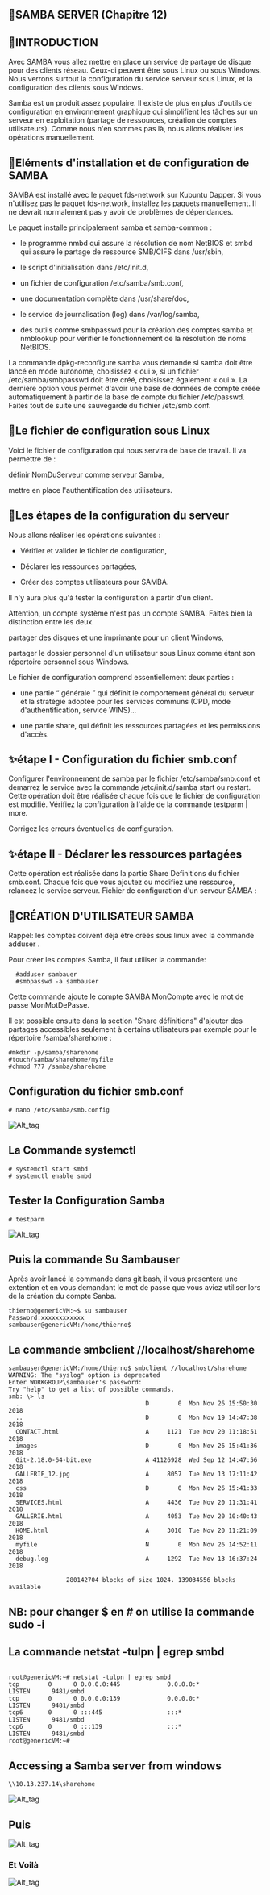 ## 🔎SAMBA SERVER (Chapitre 12)

## 📍INTRODUCTION
Avec SAMBA vous allez mettre en place un service de partage de disque pour des clients réseau. Ceux-ci peuvent être sous Linux ou sous Windows. Nous verrons surtout la configuration du service serveur sous Linux, et la configuration des clients sous Windows.

Samba est un produit assez populaire. Il existe de plus en plus d'outils de configuration en environnement graphique qui simplifient les tâches sur un serveur en exploitation (partage de ressources, création de comptes utilisateurs). Comme nous n'en sommes pas là, nous allons réaliser les opérations manuellement.

## 📍Eléments d'installation et de configuration de SAMBA
SAMBA est installé avec le paquet fds-network sur Kubuntu Dapper. Si vous n'utilisez pas le paquet fds-network, installez les paquets manuellement. Il ne devrait normalement pas y avoir de problèmes de dépendances.

Le paquet installe principalement samba et samba-common :

* le programme nmbd qui assure la résolution de nom NetBIOS et smbd qui assure le partage de ressource SMB/CIFS dans /usr/sbin,

* le script d'initialisation dans /etc/init.d,

* un fichier de configuration /etc/samba/smb.conf,

* une documentation complète dans /usr/share/doc,

* le service de journalisation (log) dans /var/log/samba,

* des outils comme smbpasswd pour la création des comptes samba et nmblookup pour vérifier le fonctionnement de la résolution de noms NetBIOS.

La commande dpkg-reconfigure samba vous demande si samba doit être lancé en mode autonome, choisissez « oui », si un fichier /etc/samba/smbpasswd doit être créé, choisissez également « oui ». La dernière option vous permet d'avoir une base de données de compte créée automatiquement à partir de la base de compte du fichier /etc/passwd.
Faites tout de suite une sauvegarde du fichier /etc/smb.conf.

## 📍Le fichier de configuration sous Linux
Voici le fichier de configuration qui nous servira de base de travail. Il va permettre de :

définir NomDuServeur comme serveur Samba,

mettre en place l'authentification des utilisateurs.

## 📍Les étapes de la configuration du serveur
Nous allons réaliser les opérations suivantes :

* Vérifier et valider le fichier de configuration,

* Déclarer les ressources partagées,

* Créer des comptes utilisateurs pour SAMBA.

Il n'y aura plus qu'à tester la configuration à partir d'un client.

Attention, un compte système n'est pas un compte SAMBA. Faites bien la distinction entre les deux.

partager des disques et une imprimante pour un client Windows,

partager le dossier personnel d'un utilisateur sous Linux comme étant son répertoire personnel sous Windows.

Le fichier de configuration comprend essentiellement deux parties :

* une partie “ générale ” qui définit le comportement général du serveur et la stratégie adoptée pour les services communs (CPD, mode d'authentification, service WINS)...

* une partie share, qui définit les ressources partagées et les permissions d'accès.
 ## ✨étape I - Configuration du fichier smb.conf
Configurer l'environnement de samba par le fichier /etc/samba/smb.conf et demarrez le service avec la commande /etc/init.d/samba start ou restart. Cette opération doit être réalisée chaque fois que le fichier de configuration est modifié. Vérifiez la configuration à l'aide de la commande testparm | more.

Corrigez les erreurs éventuelles de configuration.
## ✨étape II - Déclarer les ressources partagées
Cette opération est réalisée dans la partie Share Definitions du fichier smb.conf. Chaque fois que vous ajoutez ou modifiez une ressource, relancez le service serveur.
Fichier de configuration d'un serveur SAMBA :

## 🔎CRÉATION D'UTILISATEUR SAMBA 
Rappel: les comptes doivent déjà être créés sous linux avec la commande adduser .

Pour créer les comptes Samba, il faut utiliser la commande:

```  
  #adduser sambauer
  #smbpasswd -a sambauser
  ```
       
Cette commande ajoute le compte SAMBA MonCompte avec le mot de passe MonMotDePasse.

Il est possible ensuite dans la section "Share définitions" d'ajouter des partages accessibles seulement à certains utilisateurs par exemple pour le répertoire /samba/sharehome :

 ```
 #mkdir -p/samba/sharehome
 #touch/samba/sharehome/myfile  
 #chmod 777 /samba/sharehome
```
## Configuration du fichier smb.conf
```
# nano /etc/samba/smb.config
```
![Alt_tag](Cap1.png)

## La Commande systemctl
```
# systemctl start smbd
# systemctl enable smbd
```
## Tester la Configuration Samba
```
# testparm
```
![Alt_tag](Cap2.png)

## Puis la commande Su Sambauser
Après avoir lancé la commande dans git bash, il vous presentera une extention et en vous demandant le mot de passe que vous aviez utiliser lors de la création du compte Sanba.
```
thierno@genericVM:~$ su sambauser
Password:xxxxxxxxxxxx
sambauser@genericVM:/home/thierno$ 

```
## La commande smbclient //localhost/sharehome

```
sambauser@genericVM:/home/thierno$ smbclient //localhost/sharehome
WARNING: The "syslog" option is deprecated
Enter WORKGROUP\sambauser's password:
Try "help" to get a list of possible commands.
smb: \> ls
  .                                   D        0  Mon Nov 26 15:50:30 2018
  ..                                  D        0  Mon Nov 19 14:47:38 2018
  CONTACT.html                        A     1121  Tue Nov 20 11:18:51 2018
  images                              D        0  Mon Nov 26 15:41:36 2018
  Git-2.18.0-64-bit.exe               A 41126928  Wed Sep 12 14:47:56 2018
  GALLERIE_12.jpg                     A     8057  Tue Nov 13 17:11:42 2018
  css                                 D        0  Mon Nov 26 15:41:33 2018
  SERVICES.html                       A     4436  Tue Nov 20 11:31:41 2018
  GALLERIE.html                       A     4053  Tue Nov 20 10:40:43 2018
  HOME.html                           A     3010  Tue Nov 20 11:21:09 2018
  myfile                              N        0  Mon Nov 26 14:52:11 2018
  debug.log                           A     1292  Tue Nov 13 16:37:24 2018

                280142704 blocks of size 1024. 139034556 blocks available
```
## NB: pour changer $ en # on utilise la commande sudo -i

## La commande netstat -tulpn | egrep smbd
```

root@genericVM:~# netstat -tulpn | egrep smbd
tcp        0      0 0.0.0.0:445             0.0.0.0:*               LISTEN      9481/smbd
tcp        0      0 0.0.0.0:139             0.0.0.0:*               LISTEN      9481/smbd
tcp6       0      0 :::445                  :::*                    LISTEN      9481/smbd
tcp6       0      0 :::139                  :::*                    LISTEN      9481/smbd
root@genericVM:~#
```

## Accessing a Samba server from windows

```
\\10.13.237.14\sharehome
```
![Alt_tag](Cap3.png)
 
 ## Puis
 ![Alt_tag](Cap4.png)
 
 
### Et Voilà
  ![Alt_tag](Cap5.png)
  
 
 



